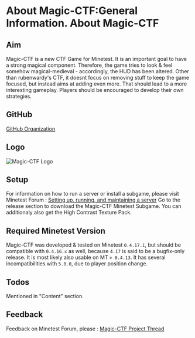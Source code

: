 About Magic-CTF:General Information.
About Magic-CTF
===============

Aim
---

Magic-CTF is a new CTF Game for Minetest. It is an important goal to have a strong magical component.
Therefore, the game tries to look & feel somehow magical-medieval - accordingly, the HUD has been altered.
Other than rubenwardy's CTF, it doesnt focus on removing stuff to keep the game focused, but instead aims at adding even more.
That should lead to a more interesting gameplay. Players should be encouraged to develop their own strategies.

GitHub
------

[GitHub Organization](https://github.com/magicctf)

Logo
----

![Magic-CTF Logo](magicctflogoultrares.png "Magic-CTF Logo")

Setup
-----

For information on how to run a server or install a subgame, please visit Minetest Forum : [Setting up, running, and maintaining a server](https://forum.minetest.net/viewtopic.php?f=10&t=17373)
Go to the release section to download the Magic-CTF Minetest Subgame.
You can additionaly also get the High Contrast Texture Pack.

Required Minetest Version
-------------------------

Magic-CTF was developed & tested on Minetest `0.4.17.1`, but should be compatible with `0.4.16.x` as well, because `4.17` is said to be a bugfix-only release. It is most likely also usable on MT `> 0.4.13`.
It has several incompatibilities with `5.0.0`, due to player position change.

Todos
-----

Mentioned in "Content" section.


Feedback
--------

Feedback on Minetest Forum, please : [Magic-CTF Project Thread](https://forum.minetest.net/viewtopic.php?f=49&t=20523)